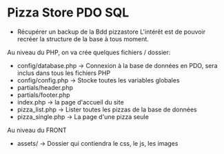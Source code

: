# Pizza Store PDO SQL

- Récupérer un backup de la Bdd pizzastore
L'intérêt est de pouvoir recréer la structure de la base à tous moment.

Au niveau du PHP, on va crée quelques fichiers / dossier:
- config/database.php -> Connexion à la base de données en PDO, sera inclus dans tous les fichiers PHP
- config/config.php -> Stocke toutes les variables globales
- partials/header.php
- partials/footer.php
- index.php -> la page d'accueil du site
- pizza_list.php -> Lister toutes les pizzas de la base de données
- pizza_single.php -> La page d'une pizza seule

Au niveau du FRONT
- assets/ -> Dossier qui contiendra le css, le js, les images
